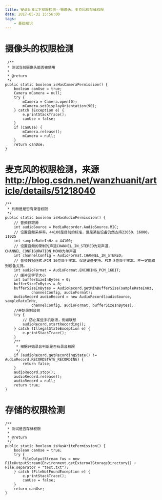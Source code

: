 ```yaml
---
title: 安卓6.0以下权限检测--摄像头、麦克风和存储权限
date: 2017-05-31 15:56:00
tags:
    - 基础知识
---
```

# 摄像头的权限检测 

     /**
     * 测试当前摄像头能否被使用
     *
     * @return
     */
    public static boolean isHasCameraPermission() {
        boolean canUse = true;
        Camera mCamera = null;
        try {
            mCamera = Camera.open(0);
            mCamera.setDisplayOrientation(90);
        } catch (Exception e) {
            e.printStackTrace();
            canUse = false;
        }
        if (canUse) {
            mCamera.release();
            mCamera = null;
        }
        return canUse;
    }


# 麦克风的权限检测，来源 http://blog.csdn.net/wanzhuanit/article/details/51218040
    /**
     * 判断是是否有录音权限
     */
    public static boolean isHasAudioPermission() {
        // 音频获取源
        int audioSource = MediaRecorder.AudioSource.MIC;
        // 设置音频采样率，44100是目前的标准，但是某些设备仍然支持22050，16000，11025
        int sampleRateInHz = 44100;
        // 设置音频的录制的声道CHANNEL_IN_STEREO为双声道，CHANNEL_CONFIGURATION_MONO为单声道
        int channelConfig = AudioFormat.CHANNEL_IN_STEREO;
        // 音频数据格式:PCM 16位每个样本。保证设备支持。PCM 8位每个样本。不一定能得到设备支持。
        int audioFormat = AudioFormat.ENCODING_PCM_16BIT;
        // 缓冲区字节大小
        int bufferSizeInBytes = 0;
        bufferSizeInBytes = 0;
        bufferSizeInBytes = AudioRecord.getMinBufferSize(sampleRateInHz,
                channelConfig, audioFormat);
        AudioRecord audioRecord = new AudioRecord(audioSource, sampleRateInHz,
                channelConfig, audioFormat, bufferSizeInBytes);
        //开始录制音频
        try {
            // 防止某些手机崩溃，例如联想
            audioRecord.startRecording();
        } catch (IllegalStateException e) {
            e.printStackTrace();
        }
        /**
         * 根据开始录音判断是否有录音权限
         */
        if (audioRecord.getRecordingState() != AudioRecord.RECORDSTATE_RECORDING) {
            return false;
        }
        audioRecord.stop();
        audioRecord.release();
        audioRecord = null;
        return true;
    }


# 存储的权限检测

    /**
     * 测试是否存储权限
     *
     * @return
     */
    public static boolean isHasWritePermission() {
        boolean canUse = true;
        try {
            FileOutputStream fos = new FileOutputStream(Environment.getExternalStorageDirectory() + File.separator + "test.txt");
        } catch (FileNotFoundException e) {
            e.printStackTrace();
            canUse = false;
        }
        return canUse;
    }

